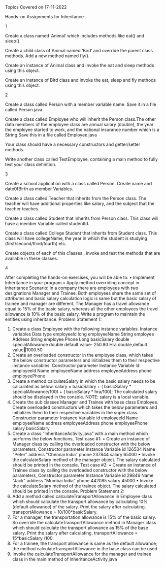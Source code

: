 Topics Covered on 17-11-2022

Hands-on Assignments for Inheritance

1

Create a class named ‘Animal’ which includes methods like eat() and sleep().

Create a child class of Animal named ‘Bird’ and override the parent class methods. Add a new method named fly().

Create an instance of Animal class and invoke the eat and sleep methods using this object.

Create an instance of Bird class and invoke the eat, sleep and fly methods using this object.

2

Create a class called Person with a member variable name. Save it in a file called Person.java

Create a class called Employee who will inherit the Person class.The other data members of the employee class are annual salary (double), the year the employee started to work, and the national insurance number which is a String.Save this in a file called Employee.java

Your class should have a necessary constructors and getter/setter methods. 

Write another class called TestEmployee, containing a main method to fully test your class definition.

3

Create a school application with a class called Person. Create name and date0fBirth as member Variables.

Create a class called Teacher that inherits from the Person class. The teacher will have additional properties like salary, and the subject that the teacher teaches.

Create a class called Student that inherits from Person class. This class will have a member Variable called studentld.

Create a class called College Student that inherits from Student class. This class will have collegeName, the year in which the student is studying (first/second/third/fourth) etc.

Create	objects	of	each  of this	c1asses ,	invoke and test the methods that are available in these classes.

4

After completing the hands-on exercises, you will be able to:
• Implement Inheritance in your program
• Apply method overriding concept in inheritance
Scenario: In a company there are employees with two designations Manager and Trainee. Both 
employees share the same set of attributes and basic salary calculation logic is same but the basic 
salary of trainee and manager are different.
The Manager has a travel allowance equal to 15% of the basic salary, whereas all the other 
employees the travel allowance is 10% of the basic salary. Write a program to maintain the entities
using inheritance.
Problem Statement 1:
1. Create a class Employee with the following instance variables.
Instance variables Data type
employeeId long
employeeName String
employee Address String
employee Phone Long
basicSalary double
specialAllowance double default value- 250.80
Hra double,default value1000.50
2. Create an overloaded constructor in the employee class, which takes the below constructor 
parameters and initializes them to their respective instance variables.
Constructor parameter Instance Variable
Id employeeId
Name employeeName
address employeeAddress
phone employeePhone
3. Create a method calculateSalary in which the basic salary needs to be calculated as below.
salary = basicSalary + ( basicSalary * specialAllowance/100) + ( basicSalary *
hra/100);
The calculated salary should be displayed in the console.
 NOTE: salary is a local variable.
4. Create the sub classes Manager and Trainee with base class Employee. Create overloaded 
constructors which takes the below parameters and initializes them to their respective variables in 
the super class.
Constructor parameter Instance Variable
id employeeId
Name employeeName
address employeeAddress
phone employeePhone
salary basicSalary
5. Create a class “InheritanceActivity.java” with a main method which performs the below 
functions,
Test case #1:
• Create an instance of Manager class by calling the overloaded constructor with 
the below parameters,
Constructor parameter Instance Variable
id 126534
Name "Peter"
address "Chennai India”
phone 237844
salary 65000
• Invoke the calculateSalary method of the manager object. 
The salary calculated should be printed in the console.
Test case #2:
• Create an instance of Trainee class by calling the overloaded constructor with 
the below parameters,
Constructor parameter Instance Variable
id 29846
Name "Jack"
address "Mumbai India”
phone 442085
salary 45000
• Invoke the calculateSalary method of the trainee object. 
The salary calculated should be printed in the console.
Problem Statement 2:
1. Add a method called calculateTransportAllowance in Employee class which should 
calculate the transport allowance by calculating 10% (default allowance) of the salary. Print 
the salary after calculating. 
transportAllowance = 10/100*basicSalary.
2. For a manager, the transportation allowance is 15% of the basic salary. So override the 
calculateTransportAllowance method in Manager class which should calculate the 
transport allowance as 15% of the base salary. Print the salary after calculating. 
transportAllowance = 15*basicSalary /100.
3. For a trainee, the transport allowance is same as the default allowance; the method 
calculateTransportAllowance in the base class can be used. 
4. Invoke the calculateTransportAllowance for the manager and trainee class in the main 
method of InheritanceActivity.java


